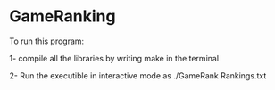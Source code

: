 # GameRanking

To run this program:

1- compile all the libraries by writing make in the terminal

2- Run the executible in interactive mode as ./GameRank Rankings.txt

